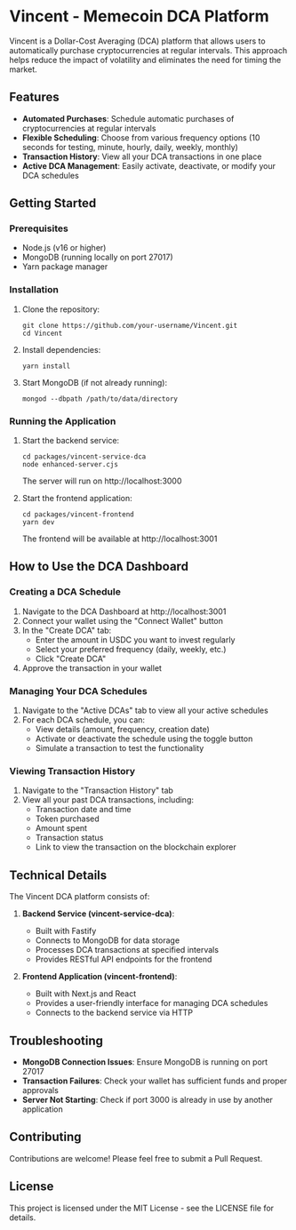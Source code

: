 # Vincent - Memecoin DCA Platform

Vincent is a Dollar-Cost Averaging (DCA) platform that allows users to automatically purchase cryptocurrencies at regular intervals. This approach helps reduce the impact of volatility and eliminates the need for timing the market.

## Features

- **Automated Purchases**: Schedule automatic purchases of cryptocurrencies at regular intervals
- **Flexible Scheduling**: Choose from various frequency options (10 seconds for testing, minute, hourly, daily, weekly, monthly)
- **Transaction History**: View all your DCA transactions in one place
- **Active DCA Management**: Easily activate, deactivate, or modify your DCA schedules

## Getting Started

### Prerequisites

- Node.js (v16 or higher)
- MongoDB (running locally on port 27017)
- Yarn package manager

### Installation

1. Clone the repository:
   ```
   git clone https://github.com/your-username/Vincent.git
   cd Vincent
   ```

2. Install dependencies:
   ```
   yarn install
   ```

3. Start MongoDB (if not already running):
   ```
   mongod --dbpath /path/to/data/directory
   ```

### Running the Application

1. Start the backend service:
   ```
   cd packages/vincent-service-dca
   node enhanced-server.cjs
   ```
   The server will run on http://localhost:3000

2. Start the frontend application:
   ```
   cd packages/vincent-frontend
   yarn dev
   ```
   The frontend will be available at http://localhost:3001

## How to Use the DCA Dashboard

### Creating a DCA Schedule

1. Navigate to the DCA Dashboard at http://localhost:3001
2. Connect your wallet using the "Connect Wallet" button
3. In the "Create DCA" tab:
   - Enter the amount in USDC you want to invest regularly
   - Select your preferred frequency (daily, weekly, etc.)
   - Click "Create DCA"
4. Approve the transaction in your wallet

### Managing Your DCA Schedules

1. Navigate to the "Active DCAs" tab to view all your active schedules
2. For each DCA schedule, you can:
   - View details (amount, frequency, creation date)
   - Activate or deactivate the schedule using the toggle button
   - Simulate a transaction to test the functionality

### Viewing Transaction History

1. Navigate to the "Transaction History" tab
2. View all your past DCA transactions, including:
   - Transaction date and time
   - Token purchased
   - Amount spent
   - Transaction status
   - Link to view the transaction on the blockchain explorer

## Technical Details

The Vincent DCA platform consists of:

1. **Backend Service (vincent-service-dca)**:
   - Built with Fastify
   - Connects to MongoDB for data storage
   - Processes DCA transactions at specified intervals
   - Provides RESTful API endpoints for the frontend

2. **Frontend Application (vincent-frontend)**:
   - Built with Next.js and React
   - Provides a user-friendly interface for managing DCA schedules
   - Connects to the backend service via HTTP

## Troubleshooting

- **MongoDB Connection Issues**: Ensure MongoDB is running on port 27017
- **Transaction Failures**: Check your wallet has sufficient funds and proper approvals
- **Server Not Starting**: Check if port 3000 is already in use by another application

## Contributing

Contributions are welcome! Please feel free to submit a Pull Request.

## License

This project is licensed under the MIT License - see the LICENSE file for details.
